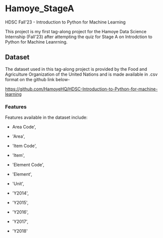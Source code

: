# Hamoye_StageA
HDSC Fall'23 - Introduction to Python for Machine Learning

This project is my first tag-along project for the Hamoye Data Science Internship (Fall'23) after attempting the quiz for Stage A on Introdction to Python for Machine Leanrning.


## Dataset
The dataset used in this tag-along project is provided by the Food and Agriculture Organization of the United Nations and is made available in .csv format on the github link below-

https://github.com/HamoyeHQ/HDSC-Introduction-to-Python-for-machine-learning 

### Features

Features available in the dataset include:

- Area Code',

- 'Area', 

- 'Item Code', 

- 'Item', 

- 'Element Code', 

- 'Element',

- 'Unit', 

- 'Y2014', 

- 'Y2015', 

- 'Y2016', 

- 'Y2017', 

- 'Y2018'
